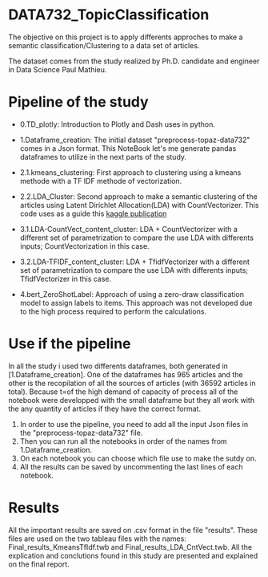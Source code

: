 # DATA732_TopicClassification

The objective on this project is to apply differents approches to make a semantic classification/Clustering to a data set of articles.  

The dataset comes from the study realized by Ph.D. candidate and engineer in Data Science Paul Mathieu.   

# Pipeline of the study

* 0.TD_plotly: Introduction to Plotly and Dash uses in python.   
 
* 1.Dataframe_creation: The initial dataset "preprocess-topaz-data732" comes in a Json format. This NoteBook let's me generate pandas dataframes to utilize in the next parts of the study.   

* 2.1.kmeans_clustering:  First approach to clustering using a kmeans methode with a TF IDF methode of vectorization.    

* 2.2.LDA_Cluster: Second approach to make a semantic clustering of the articles using Latent Dirichlet Allocation(LDA) with CountVectorizer. This code uses as a guide this [kaggle publication](https://www.kaggle.com/code/hamditarek/topic-modeling-lsa-and-lda)   

* 3.1.LDA-CountVect_content_cluster: LDA + CountVectorizer with a different set of parametrization to compare the use LDA with differents inputs; CountVectorization in this case.    

* 3.2.LDA-TFIDF_content_cluster: LDA + TfidfVectorizer with a different set of parametrization to compare the use LDA with differents inputs; TfidfVectorizer in this case.   

* 4.bert_ZeroShotLabel: Approach of using a zero-draw classification model to assign labels to items. This approach was not developed due to the high process required to perform the calculations.


# Use if the pipeline

In all the study i used two differents dataframes, both generated in [1.Dataframe_creation]. One of the dataframes has 965 articles and the other is the recopilation of all the sources of articles (with 36592 articles in total). Because t=of the high demand of capacity of process all of the notebook were developped with the small dataframe but they all work with the any quantity of articles if they have the correct format.

1. In order to use the pipeline, you need to add all the input Json files in the "preprocess-topaz-data732" file.
2. Then you can run all the notebooks in order of the names from 1.Dataframe_creation.
3. On each notebook you can choose which file use to make the sutdy on.
4. All the results can be saved by uncommenting the last lines of each notebook. 

# Results

All the important results are saved on .csv format in the file "results".
These files are used on the two tableau files with the names: Final_results_KmeansTfIdf.twb and Final_results_LDA_CntVect.twb.
All the explication and conclutions found in this study are presented and explained on the final report.